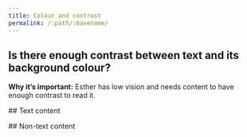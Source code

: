 ```yaml
---
title: Colour and contrast
permalink: /:path/:basename/
---
```


## Is there enough contrast between text and its background colour?

**Why it’s important:** Esther has low vision and needs content to have enough contrast to read it.

#﻿# Text content

#﻿# Non-text content